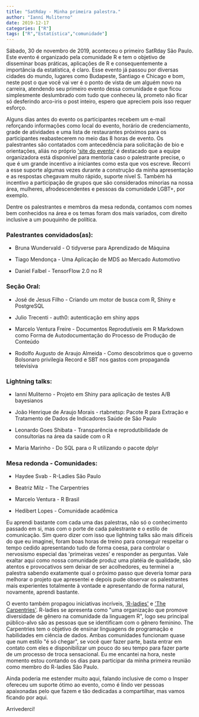 ```yaml
---
title: "SatRday - Minha primeira palestra."
author: "Ianní Muliterno"
date: 2019-12-17
categories: ["R"]
tags: ["R","Estatística","comunidade"]
---  
```


Sábado, 30 de novembro de 2019, aconteceu o primeiro SatRday São Paulo. Este evento é organizado pela comunidade R e tem o objetivo de disseminar boas práticas, aplicações de R e consequentemente a importância da estatística, é claro. Esse evento já passou por diversas cidades do mundo, lugares como Budapeste, Santiago e Chicago e bom, neste post o que você vai ver é o ponto de vista de um alguém novo na carreira, atendendo seu primeiro evento dessa comunidade e que ficou simplesmente deslumbrado com tudo que conheceu lá, prometo não ficar só desferindo arco-iris o post inteiro, espero que apreciem pois isso requer esforço.

Alguns dias antes do evento os participantes recebem um e-mail reforçando informações como local do evento, horário de credenciamento, grade de atividades e uma lista de restaurantes próximos para os participantes reabastecerem no meio das 8 horas de evento. Os palestrantes são contatados com antecedência para solicitação de bio e orientações, aliás no próprio ['site do evento'](https://saopaulo2019.satrdays.org/) é destacado que a equipe organizadora está disponível para mentoria caso o palestrante precise, o que é um grande incentivo a iniciantes como esta que vos escreve. Recorri a esse suporte algumas vezes durante a construção da minha apresentação e as respostas chegavam muito rápido, suporte nível S. Também há incentivo a participação de grupos que são considerados minorias na nossa área, mulheres, afrodescendentes e pessoas da comunidade LGBT+, por exemplo.

Dentre os palestrantes e membros da mesa redonda, contamos com nomes bem conhecidos na área e os temas foram dos mais variados, com direito inclusive a um pouquinho de política. 

### Palestrantes convidados(as):

- Bruna Wundervald - O tidyverse para Aprendizado de Máquina

- Tiago Mendonça - Uma Aplicação de MDS ao Mercado Automotivo

- Daniel Falbel - TensorFlow 2.0 no R

### Seção Oral:

- José de Jesus Filho - Criando um motor de busca com R, Shiny e PostgreSQL

- Julio Trecenti - auth0: autenticação em shiny apps

- Marcelo Ventura Freire - Documentos Reprodutíveis em R Markdown como Forma de Autodocumentação do Processo de Produção de Conteúdo

- Rodolfo Augusto de Araujo Almeida - Como descobrimos que o governo Bolsonaro privilegia Record e SBT nos gastos com propaganda televisiva


### Lightning talks:

- Ianní Muliterno - Projeto em Shiny para aplicação de testes A/B bayesianos

- João Henrique de Araujo Morais - rtabnetsp: Pacote R para Extração e Tratamento de Dados de Indicadores Saúde de São Paulo

- Leonardo Goes Shibata - Transparência e reprodutibilidade de consultorias na área da saúde com o R

- Maria Marinho - Do SQL para o R utilizando o pacote dplyr


### Mesa redonda - Comunidades:

- Haydee Svab - R-Ladies São Paulo 

- Beatriz Milz - The Carpentries

- Marcelo Ventura - R Brasil

- Hedibert Lopes - Comunidade acadêmica

Eu aprendi bastante com cada uma das palestras, não só o conhecimento passado em si, mas com o porte de cada palestrante e o estilo de comunicação. Sim quero dizer com isso que lightning talks são mais difíceis do que eu imaginei, foram boas horas de treino para conseguir respeitar o tempo cedido apresentando tudo de forma coesa, para controlar o nervosismo especial das 'primeiras vezes' e responder as perguntas. Vale exaltar aqui como nossa comunidade produz uma platéia de qualidade, são atentos e provocativos sem deixar de ser acolhedores, eu terminei a palestra sabendo exatamente qual o próximo passo que deveria tomar para melhorar o projeto que apresentei e depois pude observar os palestrantes mais experientes totalmente à vontade e apresentando de forma natural, novamente, aprendi bastante.

O evento também propagou iniciativas incríveis, ['R-ladies'](https://rladies.org/) e ['The Carpentries'](https://carpentries.org/). R-ladies se apresenta como "uma organização que promove diversidade de gênero na comunidade da linguagem R", logo seu principal público-alvo são as pessoas que se identificam com o gênero feminino. The Carpentries tem o objetivo de ensinar linguagens de programação e habilidades em ciência de dados. Ambas comunidades funcionam quase que num estilo "é só chegar", se você quer fazer parte, basta entrar em contato com eles e disponibilizar um pouco do seu tempo para fazer parte de um processo de troca sensacional. Eu me encantei na hora, neste momento estou contando os dias para participar da minha primeira reunião como membro do R-ladies São Paulo.

Ainda poderia me estender muito aqui, falando inclusive de como o Insper ofereceu um suporte ótimo ao evento, como é lindo ver pessoas apaixonadas pelo que fazem e tão dedicadas a compartilhar, mas vamos ficando por aqui.

Arrivederci!
